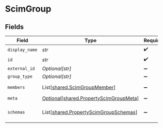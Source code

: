 # ScimGroup


## Fields

| Field                                                                                    | Type                                                                                     | Required                                                                                 | Description                                                                              |
| ---------------------------------------------------------------------------------------- | ---------------------------------------------------------------------------------------- | ---------------------------------------------------------------------------------------- | ---------------------------------------------------------------------------------------- |
| `display_name`                                                                           | *str*                                                                                    | :heavy_check_mark:                                                                       | N/A                                                                                      |
| `id`                                                                                     | *str*                                                                                    | :heavy_check_mark:                                                                       | N/A                                                                                      |
| `external_id`                                                                            | *Optional[str]*                                                                          | :heavy_minus_sign:                                                                       | N/A                                                                                      |
| `group_type`                                                                             | *Optional[str]*                                                                          | :heavy_minus_sign:                                                                       | N/A                                                                                      |
| `members`                                                                                | List[[shared.ScimGroupMember](../../models/shared/scimgroupmember.md)]                   | :heavy_minus_sign:                                                                       | An array of members                                                                      |
| `meta`                                                                                   | [Optional[shared.PropertyScimGroupMeta]](../../models/shared/propertyscimgroupmeta.md)   | :heavy_minus_sign:                                                                       | N/A                                                                                      |
| `schemas`                                                                                | List[[shared.PropertyScimGroupSchemas](../../models/shared/propertyscimgroupschemas.md)] | :heavy_minus_sign:                                                                       | Array of schema URIs                                                                     |